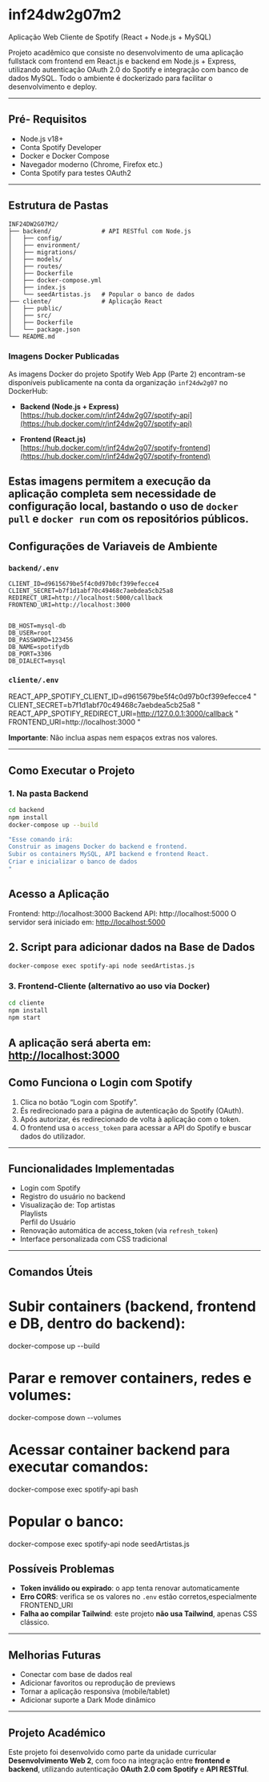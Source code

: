 # inf24dw2g07m2

Aplicação Web Cliente de Spotify (React + Node.js + MySQL)

Projeto acadêmico que consiste no desenvolvimento de uma aplicação fullstack com frontend em React.js e backend em Node.js + Express, utilizando autenticação OAuth 2.0 do Spotify e integração com banco de dados MySQL. Todo o ambiente é dockerizado para facilitar o desenvolvimento e deploy.


---

## Pré- Requisitos
- Node.js v18+
- Conta Spotify Developer
- Docker e Docker Compose
- Navegador moderno (Chrome, Firefox etc.)
- Conta Spotify para testes OAuth2

---

## Estrutura de Pastas

```
INF24DW2G07M2/
├── backend/              # API RESTful com Node.js
│   ├── config/
│   ├── environment/
│   ├── migrations/
│   ├── models/
│   ├── routes/
│   ├── Dockerfile
│   ├── docker-compose.yml
│   ├── index.js
│   └── seedArtistas.js   # Popular o banco de dados
├── cliente/              # Aplicação React
│   ├── public/
│   ├── src/
│   ├── Dockerfile
│   └── package.json
└── README.md
```
### Imagens Docker Publicadas

As imagens Docker do projeto Spotify Web App (Parte 2) encontram-se disponíveis publicamente na conta da organização `inf24dw2g07` no DockerHub:

- **Backend (Node.js + Express)**  
  [https://hub.docker.com/r/inf24dw2g07/spotify-api](https://hub.docker.com/r/inf24dw2g07/spotify-api)

- **Frontend (React.js)**  
  [https://hub.docker.com/r/inf24dw2g07/spotify-frontend](https://hub.docker.com/r/inf24dw2g07/spotify-frontend)

Estas imagens permitem a execução da aplicação completa sem necessidade de configuração local, bastando o uso de `docker pull` e `docker run` com os repositórios públicos.
---

## Configurações de Variaveis de Ambiente

### `backend/.env`

```
CLIENT_ID=d9615679be5f4c0d97b0cf399efecce4 
CLIENT_SECRET=b7f1d1abf70c49468c7aebdea5cb25a8
REDIRECT_URI=http://localhost:5000/callback
FRONTEND_URI=http://localhost:3000


DB_HOST=mysql-db
DB_USER=root
DB_PASSWORD=123456
DB_NAME=spotifydb
DB_PORT=3306
DB_DIALECT=mysql
```

### `cliente/.env`

REACT_APP_SPOTIFY_CLIENT_ID=d9615679be5f4c0d97b0cf399efecce4
" CLIENT_SECRET=b7f1d1abf70c49468c7aebdea5cb25a8 "
REACT_APP_SPOTIFY_REDIRECT_URI=http://127.0.0.1:3000/callback
" FRONTEND_URI=http://localhost:3000 "

**Importante**: Não inclua aspas nem espaços extras nos valores.

---

## Como Executar o Projeto

### 1. Na pasta Backend 

```bash
cd backend
npm install
docker-compose up --build

"Esse comando irá:
Construir as imagens Docker do backend e frontend.
Subir os containers MySQL, API backend e frontend React.
Criar e inicializar o banco de dados
"
```
## Acesso a Aplicação
Frontend: http://localhost:3000
Backend API: http://localhost:5000
O servidor será iniciado em: [http://localhost:5000](http://localhost:5000)

## 2. Script para adicionar dados na Base de Dados
```bash
docker-compose exec spotify-api node seedArtistas.js
```

### 3. Frontend-Cliente (alternativo ao uso via Docker)

```bash
cd cliente
npm install
npm start
```
A aplicação será aberta em: [http://localhost:3000](http://localhost:3000)
---

## Como Funciona o Login com Spotify

1. Clica no botão “Login com Spotify”.
2. És redirecionado para a página de autenticação do Spotify (OAuth).
3. Após autorizar, és redirecionado de volta à aplicação com o token.
4. O frontend usa o `access_token` para acessar a API do Spotify e buscar dados do utilizador.

---

## Funcionalidades Implementadas

- Login com Spotify  
- Registro do usuário no backend  
- Visualização de:
        Top artistas  
        Playlists  
        Perfil do Usuário
- Renovação automática de access_token (via `refresh_token`)  
- Interface personalizada com CSS tradicional

---

## Comandos Úteis

# Subir containers (backend, frontend e DB, dentro do backend):
docker-compose up --build
# Parar e remover containers, redes e volumes:
docker-compose down --volumes
# Acessar container backend para executar comandos:
docker-compose exec spotify-api bash
# Popular o banco:
docker-compose exec spotify-api node seedArtistas.js

## Possíveis Problemas

- **Token inválido ou expirado**: o app tenta renovar automaticamente  
- **Erro CORS**: verifica se os valores no `.env` estão corretos,especialmente FRONTEND_URI  
- **Falha ao compilar Tailwind**: este projeto **não usa Tailwind**, apenas CSS clássico.

---

## Melhorias Futuras

- Conectar com base de dados real  
- Adicionar favoritos ou reprodução de previews  
- Tornar a aplicação responsiva (mobile/tablet)  
- Adicionar suporte a Dark Mode dinâmico

---

## Projeto Académico

Este projeto foi desenvolvido como parte da unidade curricular **Desenvolvimento Web 2**, com foco na integração entre **frontend e backend**, utilizando autenticação **OAuth 2.0 com Spotify** e **API RESTful**.

